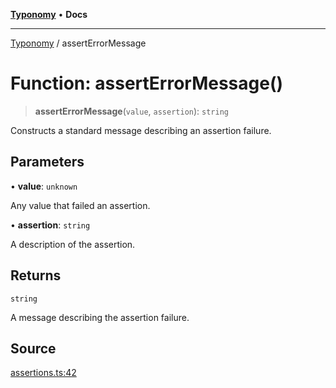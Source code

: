 [**Typonomy**](../README.md) • **Docs**

***

[Typonomy](../globals.md) / assertErrorMessage

# Function: assertErrorMessage()

> **assertErrorMessage**(`value`, `assertion`): `string`

Constructs a standard message describing an assertion failure.

## Parameters

• **value**: `unknown`

Any value that failed an assertion.

• **assertion**: `string`

A description of the assertion.

## Returns

`string`

A message describing the assertion failure.

## Source

[assertions.ts:42](https://github.com/softcraft-development/typonomy/blob/eea886e2cab97560257369acf8e7d17e5016c6e5/src/assertions.ts#L42)
